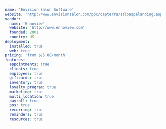 ```yaml
---
name: 'Envision Salon Software'
website: 'http://www.envisionsalon.com/ppc/capterra/salonspalanding.aspx'
vendor:
  name: 'Ennoview'
  website: 'http://www.ennoview.com'
  founded: 2001
  country: US
deployment:
  installed: true
  web: true
pricing: 'from $25.00/month'
features:
  appointments: true
  clients: true
  employees: true
  giftcards: true
  inventory: true
  loyalty_program: true
  marketing: true
  multi_location: true
  payroll: true
  pos: true
  recurring: true
  reminders: true
  resources: true
---
```

